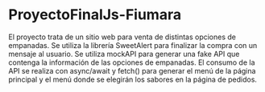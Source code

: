 # ProyectoFinalJs-Fiumara
El proyecto trata de un sitio web para venta de distintas opciones de empanadas.
Se utiliza la librería SweetAlert para finalizar la compra con un mensaje al usuario.
Se utiliza mockAPI para generar una fake API que contenga la información de las opciones de empanadas.
El consumo de la API se realiza con async/await y fetch() para generar el menú de la página principal y el menú donde se elegirán los sabores en la página de pedidos.
